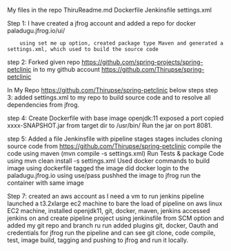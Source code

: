 My files in the repo
ThiruReadme.md
Dockerfile
Jenkinsfile
settings.xml



Step 1: I have created a jfrog account and added a repo for docker 
        paladugu.jfrog.io/ui/
        
        using set me up option, created package type Maven and generated a settings.xml, which used to build the source code

step 2: Forked given repo https://github.com/spring-projects/spring-petclinic in to my github account  https://github.com/Thirupse/spring-petclinic

In My Repo https://github.com/Thirupse/spring-petclinic  below steps
step 3: added settings.xml to my repo to build source code and to resolve all dependencies from jfrog.

step 4: Create Dockerfile with base image openjdk:11
        exposed a port
        copied xxxx-SNAPSHOT.jar from target dir to /usr/bin/
        Run the jar on port 8081.
        
step 5: Added a file Jenkinsfile with pipeline stages
        stages includes cloning source code from https://github.com/Thirupse/spring-petclinic
        compile the code using maven (mvn compile -s settings.xml)
        Run Tests & package Code using mvn clean install -s settings.xml 
        Used docker commands to build image using dockerfile
        tagged the image
        did docker login to the paladugu.jfrog.io using use/pass
        pushhed the image to jfrog
        run the container with same image
        
        
Step 7: created an aws account as I need a vm to run jenkins pipeline
        launched a t3.2xlarge ec2 machine to bare the load of pipeline
        on aws linux EC2 machine, installed openjdk11, git, docker, maven, jenkins
        accessed jenkins on and create pipeline project using jenkinsfile from SCM option and added my git repo and branch ru run
        added plugins git, docker, Oauth and credentials for jfrog
        run the pipeline and can see git clone, code compile, test, image build, tagging and pushing to jfrog and run it locally.
        
        
        
    
 
        
        
        
        
        
        
